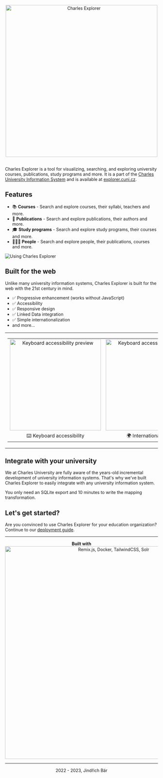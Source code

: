 <div align="center">
    <a href="https://explorer.cuni.cz" align="center">
        <picture>
          <img alt="Charles Explorer" src="https://gitlab.mff.cuni.cz/barj/charles-explorer/-/raw/master/docs/img/logo.png" width="500">
        </picture>
    </a>
</div>
<br>


Charles Explorer is a tool for visualizing, searching, and exploring university courses, publications, study programs and more. It is a part of the [Charles University Information System](https://is.cuni.cz) and is available at [explorer.cuni.cz](https://explorer.cuni.cz).

## Features

- 📚 **Courses** - Search and explore courses, their syllabi, teachers and more.
- 📖 **Publications** - Search and explore publications, their authors and more.
- 🎓 **Study programs** - Search and explore study programs, their courses and more.
- 🧑🏼‍🏫 **People** - Search and explore people, their publications, courses and more.

![Using Charles Explorer](https://gitlab.mff.cuni.cz/barj/charles-explorer/-/raw/master/docs/img/usage.gif)

## Built for the web

Unlike many university information systems, Charles Explorer is built for the web with the 21st century in mind.

- ✅ Progressive enhancement (works without JavaScript)
- ✅ Accessibility
- ✅ Responsive design
- ✅ Linked Data integration
- ✅ Simple internationalization
- and more...

<table align="center"><tr><td align="center" width="9999">
<table align="center">
<tr>
<td align="center" width="300">
        <picture>
          <img alt="Keyboard accessibility preview" src="https://gitlab.mff.cuni.cz/barj/charles-explorer/-/raw/master/docs/img/a11y.gif?ref_type=heads" width="300">
        </picture>
</td>
<td align="center" width="300">
        <picture>
          <img alt="Keyboard accessibility preview" src="https://gitlab.mff.cuni.cz/barj/charles-explorer/-/raw/master/docs/img/i18n.gif?ref_type=heads" width="300">
        </picture>
</td>
</tr>
<tr>
<td align="center" width="300">
⌨️ Keyboard accessibility
</td>
<td align="center" width="300">
🌍️ Internationalization
</td>
</tr>
</table>
</td></tr></table>

## Integrate with your university

We at Charles University are fully aware of the years-old incremental development of university information systems. That's why we've built Charles Explorer to easily integrate with any university information system.

You only need an SQLite export and 10 minutes to write the mapping transformation.

## Let's get started?

Are you convinced to use Charles Explorer for your education organization? Continue to our [deployment guide](https://gitlab.mff.cuni.cz/barj/charles-explorer/-/wikis/Deployment-guide).

----


<div align="center">
  <b>Built with</b>
  <div align="center">
<img alt="Remix.js, Docker, TailwindCSS, Solr" src="https://gitlab.mff.cuni.cz/barj/charles-explorer/-/raw/master/docs/builtwith.png?ref_type=heads" width="700">
  </div>
</div>


----

<div align="center">
  2022 - 2023, Jindřich Bär
</div>
